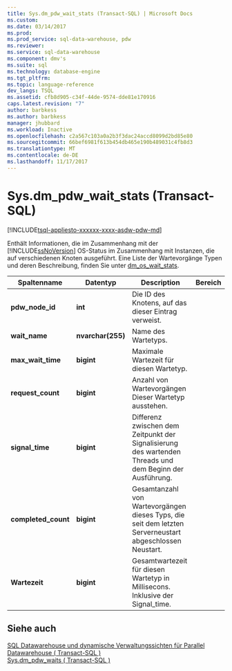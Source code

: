 ```yaml
---
title: Sys.dm_pdw_wait_stats (Transact-SQL) | Microsoft Docs
ms.custom: 
ms.date: 03/14/2017
ms.prod: 
ms.prod_service: sql-data-warehouse, pdw
ms.reviewer: 
ms.service: sql-data-warehouse
ms.component: dmv's
ms.suite: sql
ms.technology: database-engine
ms.tgt_pltfrm: 
ms.topic: language-reference
dev_langs: TSQL
ms.assetid: cfb8d905-c34f-44de-9574-dde81e170916
caps.latest.revision: "7"
author: barbkess
ms.author: barbkess
manager: jhubbard
ms.workload: Inactive
ms.openlocfilehash: c2a567c103a0a2b3f3dac24accd8099d2bd85e80
ms.sourcegitcommit: 66bef6981f613b454db465e190b489031c4fb8d3
ms.translationtype: MT
ms.contentlocale: de-DE
ms.lasthandoff: 11/17/2017
---
```

# <a name="sysdmpdwwaitstats-transact-sql"></a>Sys.dm_pdw_wait_stats (Transact-SQL)
[!INCLUDE[tsql-appliesto-xxxxxx-xxxx-asdw-pdw-md](../../includes/tsql-appliesto-xxxxxx-xxxx-asdw-pdw-md.md)]

  Enthält Informationen, die im Zusammenhang mit der [!INCLUDE[ssNoVersion](../../includes/ssnoversion-md.md)] OS-Status im Zusammenhang mit Instanzen, die auf verschiedenen Knoten ausgeführt. Eine Liste der Wartevorgänge Typen und deren Beschreibung, finden Sie unter [dm_os_wait_stats](http://msdn.microsoft.com/en-us/library/ms179984\(v=sql.120\).aspx).  
  
|Spaltenname|Datentyp|Description|Bereich|  
|-----------------|---------------|-----------------|-----------|  
|**pdw_node_id**|**int**|Die ID des Knotens, auf das dieser Eintrag verweist.||  
|**wait_name**|**nvarchar(255)**|Name des Wartetyps.||  
|**max_wait_time**|**bigint**|Maximale Wartezeit für diesen Wartetyp.||  
|**request_count**|**bigint**|Anzahl von Wartevorgängen Dieser Wartetyp ausstehen.||  
|**signal_time**|**bigint**|Differenz zwischen dem Zeitpunkt der Signalisierung des wartenden Threads und dem Beginn der Ausführung.||  
|**completed_count**|**bigint**|Gesamtanzahl von Wartevorgängen dieses Typs, die seit dem letzten Serverneustart abgeschlossen Neustart.||  
|**Wartezeit**|**bigint**|Gesamtwartezeit für diesen Wartetyp in Millisecons. Inklusive der Signal_time.||  
  
## <a name="see-also"></a>Siehe auch  
 [SQL Datawarehouse und dynamische Verwaltungssichten für Parallel Datawarehouse &#40; Transact-SQL &#41;](../../relational-databases/system-dynamic-management-views/sql-and-parallel-data-warehouse-dynamic-management-views.md)   
 [Sys.dm_pdw_waits &#40; Transact-SQL &#41;](../../relational-databases/system-dynamic-management-views/sys-dm-pdw-waits-transact-sql.md)  
  
  
